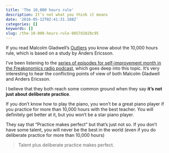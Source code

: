 ```yaml
---
title: 'The 10,000 hours rule'
description: It’s not what you think it means
date: '2016-05-12T02:41:31.188Z'
categories: []
keywords: []
slug: /the-10-000-hours-rule-9857d1028c95
---
```


If you read Malcolm Gladwell’s [Outliers](http://www.amazon.com/gp/product/0316017930/ref=as_li_qf_sp_asin_il_tl?ie=UTF8&camp=1789&creative=9325&creativeASIN=0316017930&linkCode=as2&tag=etagwerker-20&linkId=D4GR7YU5JBHKRNUX) you know about the 10,000 hours rule, which is based on a study by Anders Ericsson.

I’ve been listening to the [series of episodes for self-improvement month in the Freakonomics radio podcast](http://freakonomics.com/podcast/how-to-be-more-productive/), which goes deep into this topic. It’s very interesting to hear the conflicting points of view of both Malcolm Gladwell and Anders Ericsson.

I believe that they both reach some common ground when they say **it’s not** **just about deliberate practice**.

If you don’t know how to play the piano, you won’t be a great piano player if you practice for more than 10,000 hours with the best teacher. You will definitely get better at it, but you won’t be a star piano player.

They say that “Practice makes perfect” but that’s just not so. If you don’t have some talent, you will never be the best in the world (even if you do deliberate practice for more than 10,000 hours)

> Talent plus deliberate practice makes perfect.